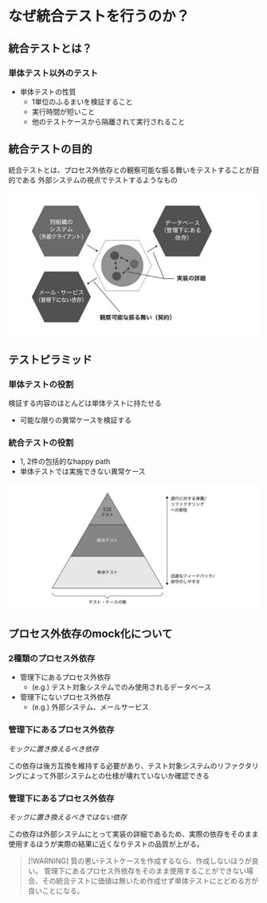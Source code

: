 # なぜ統合テストを行うのか？

## 統合テストとは？

### 単体テスト以外のテスト
- 単体テストの性質
  - 1単位のふるまいを検証すること
  - 実行時間が短いこと
  - 他のテストケースから隔離されて実行されること

## 統合テストの目的
統合テストとは、プロセス外依存との観察可能な振る舞いをテストすることが目的である
外部システムの視点でテストするようなもの

![統合テストの構造](resource/統合テスト構造.png)

## テストピラミッド

### 単体テストの役割
検証する内容のほとんどは単体テストに持たせる
- 可能な限りの異常ケースを検証する

### 統合テストの役割
- 1, 2件の包括的なhappy path
- 単体テストでは実施できない異常ケース

![テストピラミッド](resource/test_pyramid.png)

## プロセス外依存のmock化について

### 2種類のプロセス外依存
- 管理下にあるプロセス外依存
  - (e.g.) テスト対象システムでのみ使用されるデータベース
- 管理下にないプロセス外依存
  - (e.g.) 外部システム、メールサービス

### 管理下にあるプロセス外依存
*モックに置き換えるべき依存*

この依存は後方互換を維持する必要があり、テスト対象システムのリファクタリングによって外部システムとの仕様が壊れていないか確認できる

### 管理下にあるプロセス外依存
*モックに置き換えるべきではない依存*

この依存は外部システムにとって実装の詳細であるため、実際の依存をそのまま使用するほうが実際の結果に近くなりテストの品質が上がる。

> [!WARNING] 質の悪いテストケースを作成するなら、作成しないほうが良い。
管理下にあるプロセス外依存をそのまま使用することができない場合、その統合テストに価値は無いため作成せず単体テストにとどめる方が良いことになる。

